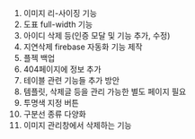 1. 이미지 리-사이징 기능
2. 도표 full-width 기능
3. 아이디 삭제 등(인증 모달 및 기능 추가, 수정)
4. 지연삭제 firebase 자동화 기능 제작
5. 플젝 백업
6. 404페이지에 정보 추가
7. 테이블 관련 기능들 추가 방안
8. 템플릿, 삭제글 등을 관리 가능한 별도 페이지 필요
9. 투명색 지정 버튼
10. 구분선 종류 다양화
11. 이미지 관리창에서 삭제하는 기능